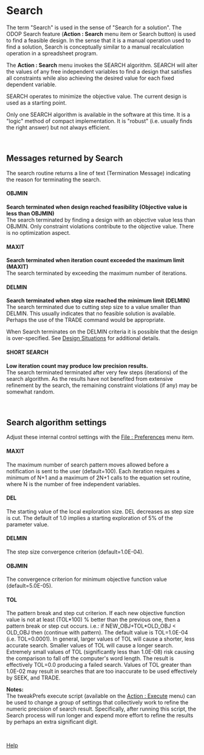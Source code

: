 # Search 

The term "Search" is used in the sense of "Search for a solution". 
The ODOP Search feature (**Action : Search** menu item or Search button) 
is used to find a feasible design. 
In the sense that it is a manual operation used to find a solution,
Search is conceptually similar to a manual recalculation operation in a spreadsheet program.   

The **Action : Search** menu invokes the SEARCH algorithm.
SEARCH will alter the values of any free independent variables to find a
design that satisfies all constraints while also achieving the desired
value for each fixed dependent variable.

SEARCH operates to minimize the objective value. 
The current design is used as a starting point.

Only one SEARCH algorithm is available in the software at this time.
It is a "logic" method of compact implementation.  It is "robust" 
(i.e. usually finds the right answer) but not always efficient.

&nbsp;

## Messages returned by Search   

The search routine returns a line of text (Termination Message) 
indicating the reason for terminating the search. 

#### OBJMIN   
**Search terminated when design reached feasibility (Objective value is less than OBJMIN)**   
The search terminated by finding a design with an objective value less than OBJMIN. 
Only constraint violations contribute to the objective value. 
There is no optimization aspect.  

#### MAXIT   
**Search terminated when iteration count exceeded the maximum limit (MAXIT)**   
The search terminated by exceeding the maximum number of iterations.

#### DELMIN   
**Search terminated when step size reached the minimum limit (DELMIN)**   
The search terminated due to cutting step size to a value smaller than DELMIN. 
This usually indicates that no feasible solution is available. 
Perhaps the use of the TRADE command would be appropriate. 

When Search terminates on the DELMIN criteria it is possible that the design is over-specified. 
See [Design Situations](/docs/Help/designSituations.html) for additional details. 

#### SHORT SEARCH   
**Low iteration count may produce low precision results.**   
The search terminated terminated after very few steps (iterations) of the search algorithm. 
As the results have not benefited from extensive refinement by the search, 
the remaining constraint violations (if any) may be somewhat random.

&nbsp;

## Search algorithm settings 

Adjust these internal control settings with the [File : Preferences](menus.html#FilePreferences) menu item. 

#### MAXIT   
The maximum number of search pattern moves allowed before a notification is sent to the user  (default=100). 
Each iteration requires a minimum of N+1 and a maximum of 2N+1 calls to the equation set routine, 
where N is the number of free independent variables.   

#### DEL   
The starting value of the local exploration size. 
DEL decreases as step size is cut. 
The default of 1.0 implies a starting exploration of 5% of the parameter value.   

#### DELMIN   
The step size convergence criterion (default=1.0E-04).   

#### OBJMIN   
The convergence criterion for minimum objective function value (default=5.0E-05).   

#### TOL   
The pattern break and step cut criterion. 
If each new objective function value is not at least (TOL\*100) % better than the previous one, 
then a pattern break or step cut occurs.  i.e.:
if NEW\_OBJ+TOL*OLD\_OBJ < OLD_OBJ then (continue with pattern). 
The default value is TOL=1.0E-04 (i.e. TOL=0.0001). 
In general, larger values of TOL will cause a shorter, less accurate search. 
Smaller values of TOL will cause a longer search. 
Extremely small values of TOL (significantly less than 1.0E-08) 
risk causing the comparison to fall off the computer's word length. 
The result is effectively TOL=0.0 producing a failed search. 
Values of TOL greater than 1.0E-02 may result in searches 
that are too inaccurate to be used effectively by SEEK, and TRADE.   
 
 **Notes:**   
 The tweakPrefs execute script (available on the [Action : Execute](/docs/Help/menus.html#ActionExecute) menu) 
 can be used to change a group of settings that collectively work to refine the numeric precision of search result. 
 Specifically, after running this script, 
 the Search process will run longer and expend more effort to refine the results by perhaps an extra significant digit.
 
&nbsp;
 
 [Help](/docs/Help)
 
